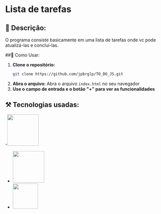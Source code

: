# Lista de tarefas

## 📖 Descrição:
O programa consiste basicamente em uma lista de tarefas onde vc pode atualizá-las e concluí-las.

##🔧 Como Usar:

1. **Clone o repositório:**
   ```bash
   git clone https://github.com/jpbrglp/TO_DO_JS.git
2. **Abra o arquivo:**
   Abra o arquivo `index.html` no seu navegador
3. **Use o campo de entrada e o botão "+" para ver as funcionalidades**
## ⚒️ Tecnologias usadas:
-<img src="https://cdn.jsdelivr.net/gh/devicons/devicon@latest/icons/html5/html5-original-wordmark.svg" width="100" />
- <img src="https://cdn.jsdelivr.net/gh/devicons/devicon@latest/icons/css3/css3-original-wordmark.svg" width="100" />
- <img src="https://upload.wikimedia.org/wikipedia/commons/6/6a/JavaScript-logo.png" width="80" />
